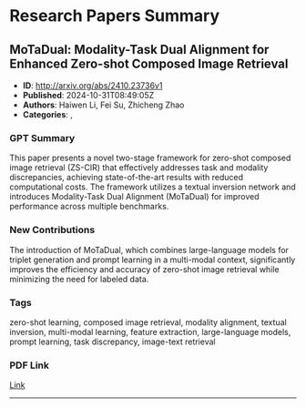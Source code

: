# Research Papers Summary

## MoTaDual: Modality-Task Dual Alignment for Enhanced Zero-shot Composed  Image Retrieval

- **ID**: http://arxiv.org/abs/2410.23736v1
- **Published**: 2024-10-31T08:49:05Z
- **Authors**: Haiwen Li, Fei Su, Zhicheng Zhao
- **Categories**: , 

### GPT Summary
This paper presents a novel two-stage framework for zero-shot composed image retrieval (ZS-CIR) that effectively addresses task and modality discrepancies, achieving state-of-the-art results with reduced computational costs. The framework utilizes a textual inversion network and introduces Modality-Task Dual Alignment (MoTaDual) for improved performance across multiple benchmarks.

### New Contributions
The introduction of MoTaDual, which combines large-language models for triplet generation and prompt learning in a multi-modal context, significantly improves the efficiency and accuracy of zero-shot image retrieval while minimizing the need for labeled data.

### Tags
zero-shot learning, composed image retrieval, modality alignment, textual inversion, multi-modal learning, feature extraction, large-language models, prompt learning, task discrepancy, image-text retrieval

### PDF Link
[Link](http://arxiv.org/abs/2410.23736v1)

---

